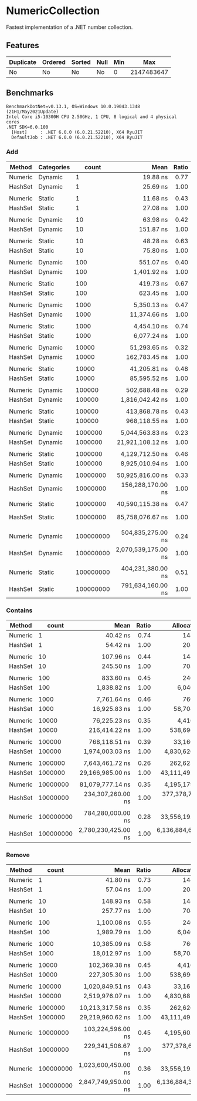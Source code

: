 # NumericCollection

Fastest implementation of a .NET number collection.

## Features

| Duplicate | Ordered | Sorted | Null | Min |        Max |
|---------- |-------- |------- |----- |---- |----------- |
|        No |      No |     No |   No |   0 | 2147483647 |

## Benchmarks

```
BenchmarkDotNet=v0.13.1, OS=Windows 10.0.19043.1348 (21H1/May2021Update)
Intel Core i5-10300H CPU 2.50GHz, 1 CPU, 8 logical and 4 physical cores
.NET SDK=6.0.100
  [Host]     : .NET 6.0.0 (6.0.21.52210), X64 RyuJIT
  DefaultJob : .NET 6.0.0 (6.0.21.52210), X64 RyuJIT
```

### Add

|  Method | Categories |     count |                Mean | Ratio |       Allocated |
|-------- |----------- |---------- |--------------------:|------:|----------------:|
| Numeric |    Dynamic |         1 |            19.88 ns |  0.77 |           104 B |
| HashSet |    Dynamic |         1 |            25.69 ns |  1.00 |           168 B |
|         |            |           |                     |       |                 |
| Numeric |     Static |         1 |            11.68 ns |  0.43 |            72 B |
| HashSet |     Static |         1 |            27.08 ns |  1.00 |           168 B |
|         |            |           |                     |       |                 |
| Numeric |    Dynamic |        10 |            63.98 ns |  0.42 |           104 B |
| HashSet |    Dynamic |        10 |           151.87 ns |  1.00 |           664 B |
|         |            |           |                     |       |                 |
| Numeric |     Static |        10 |            48.28 ns |  0.63 |            72 B |
| HashSet |     Static |        10 |            75.80 ns |  1.00 |           296 B |
|         |            |           |                     |       |                 |
| Numeric |    Dynamic |       100 |           551.07 ns |  0.40 |           200 B |
| HashSet |    Dynamic |       100 |         1,401.92 ns |  1.00 |         6,000 B |
|         |            |           |                     |       |                 |
| Numeric |     Static |       100 |           419.73 ns |  0.67 |            80 B |
| HashSet |     Static |       100 |           623.45 ns |  1.00 |         1,832 B |
|         |            |           |                     |       |                 |
| Numeric |    Dynamic |      1000 |         5,350.13 ns |  0.47 |           720 B |
| HashSet |    Dynamic |      1000 |        11,374.66 ns |  1.00 |        58,664 B |
|         |            |           |                     |       |                 |
| Numeric |     Static |      1000 |         4,454.10 ns |  0.74 |           192 B |
| HashSet |     Static |      1000 |         6,077.24 ns |  1.00 |        17,768 B |
|         |            |           |                     |       |                 |
| Numeric |    Dynamic |     10000 |        51,293.65 ns |  0.32 |         4,376 B |
| HashSet |    Dynamic |     10000 |       162,783.45 ns |  1.00 |       538,656 B |
|         |            |           |                     |       |                 |
| Numeric |     Static |     10000 |        41,205.81 ns |  0.48 |         1,320 B |
| HashSet |     Static |     10000 |        85,595.52 ns |  1.00 |       161,781 B |
|         |            |           |                     |       |                 |
| Numeric |    Dynamic |    100000 |       502,688.48 ns |  0.29 |        33,120 B |
| HashSet |    Dynamic |    100000 |     1,816,042.42 ns |  1.00 |     4,830,622 B |
|         |            |           |                     |       |                 |
| Numeric |     Static |    100000 |       413,868.78 ns |  0.43 |        12,568 B |
| HashSet |     Static |    100000 |       968,118.55 ns |  1.00 |     1,738,384 B |
|         |            |           |                     |       |                 |
| Numeric |    Dynamic |   1000000 |     5,044,563.83 ns |  0.23 |       262,585 B |
| HashSet |    Dynamic |   1000000 |    21,921,108.12 ns |  1.00 |    43,111,496 B |
|         |            |           |                     |       |                 |
| Numeric |     Static |   1000000 |     4,129,712.50 ns |  0.46 |       125,078 B |
| HashSet |     Static |   1000000 |     8,925,010.94 ns |  1.00 |    18,603,236 B |
|         |            |           |                     |       |                 |
| Numeric |    Dynamic |  10000000 |    50,925,816.00 ns |  0.33 |     4,195,174 B |
| HashSet |    Dynamic |  10000000 |   156,288,170.00 ns |  1.00 |   377,378,604 B |
|         |            |           |                     |       |                 |
| Numeric |     Static |  10000000 |    40,590,115.38 ns |  0.47 |     1,250,204 B |
| HashSet |     Static |  10000000 |    85,758,076.67 ns |  1.00 |   160,003,424 B |
|         |            |           |                     |       |                 |
| Numeric |    Dynamic | 100000000 |   504,835,275.00 ns |  0.24 |    33,556,152 B |
| HashSet |    Dynamic | 100000000 | 2,070,539,175.00 ns |  1.00 | 6,136,884,000 B |
|         |            |           |                     |       |                 |
| Numeric |     Static | 100000000 |   404,231,380.00 ns |  0.51 |    12,500,856 B |
| HashSet |     Static | 100000000 |   791,634,160.00 ns |  1.00 | 1,600,001,048 B |

### Contains

|  Method |     count |                Mean | Ratio |       Allocated |
|-------- |---------- |--------------------:|------:|----------------:|
| Numeric |         1 |            40.42 ns |  0.74 |           144 B |
| HashSet |         1 |            54.42 ns |  1.00 |           208 B |
|         |           |                     |       |                 |
| Numeric |        10 |           107.96 ns |  0.44 |           144 B |
| HashSet |        10 |           245.50 ns |  1.00 |           704 B |
|         |           |                     |       |                 |
| Numeric |       100 |           833.60 ns |  0.45 |           240 B |
| HashSet |       100 |         1,838.82 ns |  1.00 |         6,040 B |
|         |           |                     |       |                 |
| Numeric |      1000 |         7,761.64 ns |  0.46 |           760 B |
| HashSet |      1000 |        16,925.83 ns |  1.00 |        58,704 B |
|         |           |                     |       |                 |
| Numeric |     10000 |        76,225.23 ns |  0.35 |         4,416 B |
| HashSet |     10000 |       216,414.22 ns |  1.00 |       538,696 B |
|         |           |                     |       |                 |
| Numeric |    100000 |       768,118.51 ns |  0.39 |        33,160 B |
| HashSet |    100000 |     1,974,003.03 ns |  1.00 |     4,830,620 B |
|         |           |                     |       |                 |
| Numeric |   1000000 |     7,643,461.72 ns |  0.26 |       262,625 B |
| HashSet |   1000000 |    29,166,985.00 ns |  1.00 |    43,111,495 B |
|         |           |                     |       |                 |
| Numeric |  10000000 |    81,079,777.14 ns |  0.35 |     4,195,179 B |
| HashSet |  10000000 |   234,307,260.00 ns |  1.00 |   377,378,728 B |
|         |           |                     |       |                 |
| Numeric | 100000000 |   784,280,000.00 ns |  0.28 |    33,556,192 B |
| HashSet | 100000000 | 2,780,230,425.00 ns |  1.00 | 6,136,884,664 B |

### Remove

|  Method |     count |                Mean | Ratio |       Allocated |
|-------- |---------- |--------------------:|------:|----------------:|
| Numeric |         1 |            41.80 ns |  0.73 |           144 B |
| HashSet |         1 |            57.04 ns |  1.00 |           208 B |
|         |           |                     |       |                 |
| Numeric |        10 |           148.93 ns |  0.58 |           144 B |
| HashSet |        10 |           257.77 ns |  1.00 |           704 B |
|         |           |                     |       |                 |
| Numeric |       100 |         1,100.08 ns |  0.55 |           240 B |
| HashSet |       100 |         1,989.79 ns |  1.00 |         6,040 B |
|         |           |                     |       |                 |
| Numeric |      1000 |        10,385.09 ns |  0.58 |           760 B |
| HashSet |      1000 |        18,012.97 ns |  1.00 |        58,704 B |
|         |           |                     |       |                 |
| Numeric |     10000 |       102,369.38 ns |  0.45 |         4,416 B |
| HashSet |     10000 |       227,305.30 ns |  1.00 |       538,696 B |
|         |           |                     |       |                 |
| Numeric |    100000 |     1,020,849.51 ns |  0.43 |        33,161 B |
| HashSet |    100000 |     2,519,976.07 ns |  1.00 |     4,830,681 B |
|         |           |                     |       |                 |
| Numeric |   1000000 |    10,213,317.58 ns |  0.35 |       262,626 B |
| HashSet |   1000000 |    29,219,960.62 ns |  1.00 |    43,111,495 B |
|         |           |                     |       |                 |
| Numeric |  10000000 |   103,224,596.00 ns |  0.45 |     4,195,602 B |
| HashSet |  10000000 |   229,341,506.67 ns |  1.00 |   377,378,632 B |
|         |           |                     |       |                 |
| Numeric | 100000000 | 1,023,600,450.00 ns |  0.36 |    33,556,192 B |
| HashSet | 100000000 | 2,847,749,950.00 ns |  1.00 | 6,136,884,376 B |

